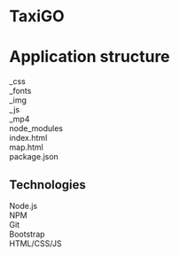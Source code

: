 # TaxiGO
# Application structure

_css<br />
_fonts<br />
_img<br />
_js<br />
_mp4<br />
node_modules<br />
index.html<br />
map.html<br />
package.json<br />

## Technologies

Node.js<br />
NPM<br />
Git<br />
Bootstrap<br />
HTML/CSS/JS<br />
